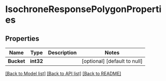 # IsochroneResponsePolygonProperties

## Properties
Name | Type | Description | Notes
------------ | ------------- | ------------- | -------------
**Bucket** | **int32** |  | [optional] [default to null]

[[Back to Model list]](../README.md#documentation-for-models) [[Back to API list]](../README.md#documentation-for-api-endpoints) [[Back to README]](../README.md)


